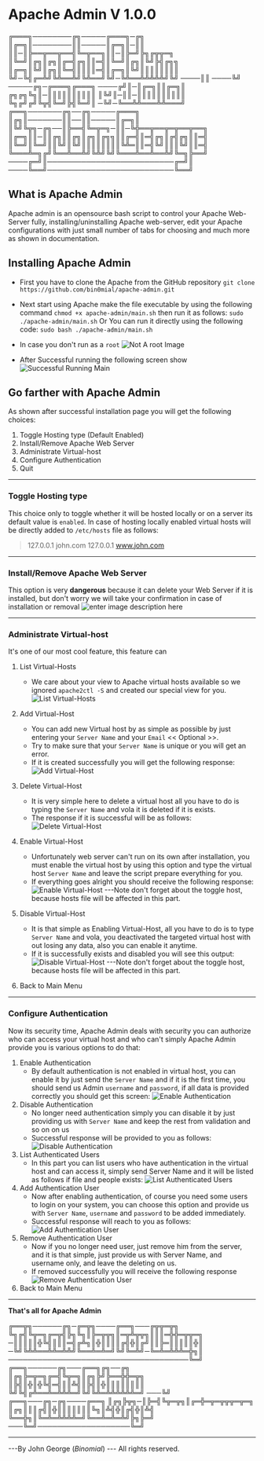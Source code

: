 ﻿# Apache Admin V 1.0.0 
╔═══╗────────╔╗─────╔═══╗─╔╗
║╔═╗║────────║║─────║╔═╗║─║║
║║─║╠══╦══╦══╣╚═╦══╗║║─║╠═╝╠╗╔╦╦═╗
║╚═╝║╔╗║╔╗║╔═╣╔╗║║═╣║╚═╝║╔╗║╚╝╠╣╔╗╗
║╔═╗║╚╝║╔╗║╚═╣║║║║═╣║╔═╗║╚╝║║║║║║║║
╚╝─╚╣╔═╩╝╚╩══╩╝╚╩══╝╚╝─╚╩══╩╩╩╩╩╝╚╝
────║║
────╚╝
─────╔╗─╔═══╗╔═══╗
────╔╝║─║╔═╗║║╔═╗║
╔╗╔╗╚╗║─║║║║║║║║║║
║╚╝║─║║─║║║║║║║║║║
╚╗╔╝╔╝╚╦╣╚═╝╠╣╚═╝║
─╚╝─╚══╩╩═══╩╩═══╝
╔══╗───────╔╗──╔╗─────╔═══╗
║╔╗║───────║║──║║─────║╔═╗║
║╚╝╚╦╗─╔╗──║╠══╣╚═╦═╗─║║─╚╬══╦══╦═╦══╦══╗
║╔═╗║║─║║╔╗║║╔╗║╔╗║╔╗╗║║╔═╣║═╣╔╗║╔╣╔╗║║═╣
║╚═╝║╚═╝║║╚╝║╚╝║║║║║║║║╚╩═║║═╣╚╝║║║╚╝║║═╣
╚═══╩═╗╔╝╚══╩══╩╝╚╩╝╚╝╚═══╩══╩══╩╝╚═╗╠══╝
────╔═╝║──────────────────────────╔═╝║
────╚══╝──────────────────────────╚══╝

## What is Apache Admin
Apache admin is an opensource bash script to control your Apache Web-Server fully, installing/uninstalling Apache web-server, edit your Apache configurations with just small number of tabs for choosing and much more as shown in documentation.

## Installing Apache Admin

 - First you have to clone the Apache from the GitHub repository `git clone https://github.com/bin0mial/apache-admin.git` 
 - Next start using Apache make the file executable by using the following command 
`chmod +x apache-admin/main.sh` 
then run it as follows: `sudo ./apache-admin/main.sh`
Or
You can run it directly using the following code: `sudo bash ./apache-admin/main.sh`

- In case you don't run as a `root`
![Not A root Image](./images/not-a-root.png)

- After Successful running the following screen show
![Successful Running Main](./images/main-screen.png)

## Go farther with Apache Admin
As shown after successful installation page you will get the following choices:

 1. Toggle Hosting type (Default Enabled)
 2. Install/Remove Apache Web Server
 3. Administrate Virtual-host
 4. Configure Authentication
 5. Quit
___
### Toggle Hosting type
This choice only to toggle whether it will be hosted locally or on a server its default value is `enabled`. In case of hosting locally enabled virtual hosts will be directly added to `/etc/hosts` file as follows:

> 127.0.0.1	john.com
> 127.0.0.1	www.john.com
___
### Install/Remove Apache Web Server
This option is very **dangerous** because it can delete your Web Server if it is installed, but don't worry we will take your confirmation in case of installation or removal
 ![enter image description here](./images/install-remove-apache.png)
 ___
### Administrate Virtual-host
 It's one of our most cool feature, this feature can 
 1. List Virtual-Hosts
	 - We care about your view to Apache virtual hosts available so we ignored `apache2ctl -S` and created our special view for you.
	 ![List Virtual-Hosts](./images/list-virtual-hosts.png)
 2. Add Virtual-Host
	 - You can add new Virtual host by as simple as possible by just entering your `Server Name` and your `Email` << Optional >>.
	 - Try to make sure that your `Server Name` is unique or you will get an error.
	 - If it is created successfully you will get the following response:
	   ![Add Virtual-Host](./images/creating-vritual-host.png)
 3. Delete Virtual-Host
	 - It is very simple here to delete a virtual host all you have to do is typing the `Server Name` and vola it is deleted if it is exists.
	 - The response if it is successful will be as follows:
	 ![Delete Virtual-Host](./images/deleting-virtual-host.png)
 4. Enable Virtual-Host
	 - Unfortunately web server can't run on its own after installation, you must enable the virtual host by using this option and type the virtual host `Server Name` and leave the script prepare everything for you.
	 - If everything goes alright you should receive the following response:
	 ![Enable Virtual-Host](./images/enabling-virtual-host.png)
 ---Note don't forget about the toggle host, because hosts file will be affected in this part.
	
 5. Disable Virtual-Host
	- It is that simple as Enabling Virtual-Host, all you have to do is to type `Server Name` and vola, you deactivated the targeted virtual host with out losing any data, also you can enable it anytime.
	- If it is successfully exists and disabled you will see this output:
	![Disable Virtual-Host](./images/disabling-virtual-host.png)
	---Note don't forget about the toggle host, because hosts file will be affected in this part.
 6. Back to Main Menu
___
### Configure Authentication
Now its security time, Apache Admin deals with security you can authorize who can access your virtual host and who can't simply Apache Admin provide you is various options to do that:
 1. Enable Authentication
	 - By default authentication is not enabled in virtual host, you can enable it by just send the `Server Name` and if it is the first time, you should send us Admin `username` and `password`, if all data is provided correctly you should get this screen:
	  ![Enable Authentication](./images/enable-authentication.png)
 2. Disable Authentication
	- No longer need authentication simply you can disable it by just providing us with `Server Name` and keep the rest from validation and so on on  us
	- Successful response will be provided to you as follows:
	![Disable Authentication](./images/disable-authentication.png)
 3. List Authenticated Users
	 - In this part you can list users who have authentication in the virtual host and can access it, simply send Server Name and it will be listed as follows if file and people exists:
	 ![List Authenticated Users](./images/list-authentication-users.png)
 4. Add Authentication User
	- Now after enabling authentication, of course you need some users to login on your system, you can choose this option and provide us with `Server Name`, `username` and `password` to be added immediately. 
	- Successful response will reach to you as follows:
	![Add Authentication User](./images/add-athentication-user.png)
 5. Remove Authentication User
	- Now if you no longer need user, just remove him from the server, and it is that simple, just provide us with Server Name, and username only, and leave the deleting on us.
	- If removed successfully you will receive the following response
		![Remove Authentication User](./images/delete-authentication-user.png)
 6. Back to Main Menu
___
**That's all for Apache Admin**

╔══╦╗──────╔╗─╔═╦╗────╔══╗───╔╦╦═╦╗
╚╗╔╣╚╦═╗╔═╦╣╠╗╚╗║╠═╦╦╗║═╦╩╦╦╗║║║═╬╬═╦╦═╗
─║║║║║╬╚╣║║║═╣╔╩╗║╬║║║║╔╣╬║╔╝║║╠═║║║║║╬║
─╚╝╚╩╩══╩╩═╩╩╝╚══╩═╩═╝╚╝╚═╩╝─╚═╩═╩╩╩═╬╗║
─────────────────────────────────────╚═╝
╔══╗──────╔╗───╔══╗╔╗──╔╗
║╔╗╠═╦═╗╔═╣╚╦═╗║╔╗╠╝╠══╬╬═╦╗
║╠╣║╬║╬╚╣═╣║║╩╣║╠╣║╬║║║║║║║║
╚╝╚╣╔╩══╩═╩╩╩═╝╚╝╚╩═╩╩╩╩╩╩═╝
───╚╝
╔══╗───╔╗─╔╗────╔══╗
║╔╗╠╦╗─║╠═╣╚╦═╦╗║╔═╬═╦═╦╦╦═╦═╗
║╔╗║║║╔╣║╬║║║║║║║╚╗║╩╣╬║╔╣╬║╩╣
╚══╬╗║╚═╩═╩╩╩╩═╝╚══╩═╩═╩╝╠╗╠═╝
───╚═╝───────────────────╚═╝

___
---By John George (*Binomial*) --- All rights reserved.

